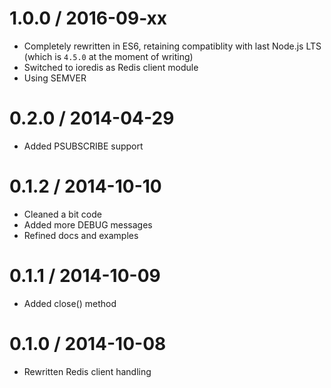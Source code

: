 1.0.0 / 2016-09-xx
==================

* Completely rewritten in ES6, retaining compatiblity with last Node.js LTS (which is `4.5.0` at the moment of writing)
* Switched to ioredis as Redis client module
* Using SEMVER

0.2.0 / 2014-04-29
==================

* Added PSUBSCRIBE support

0.1.2 / 2014-10-10
==================

* Cleaned a bit code
* Added more DEBUG messages
* Refined docs and examples

0.1.1 / 2014-10-09
==================

* Added close() method

0.1.0 / 2014-10-08
==================

* Rewritten Redis client handling